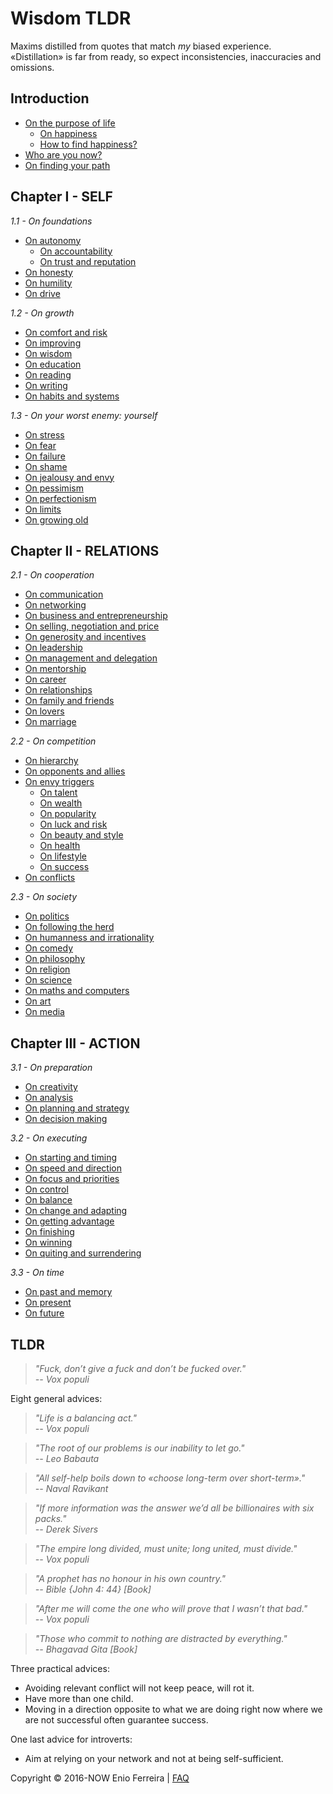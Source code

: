 # Wisdom TLDR

Maxims distilled from quotes that match *my* biased experience.  
«Distillation» is far from ready, so expect inconsistencies, inaccuracies and omissions.

<!--
Distillation of a decade of self-help books and browsing procrastination.
Principles on difficult subjects / Concise answers to difficult questions
-->

## Introduction

- [On the purpose of life](/chapters/0_introduction.md#on-happiness)
	- [On happiness](/chapters/0_introduction.md#on-happiness)
	- [How to find happiness?](/chapters/0_introduction.md#how-to-find-happiness)
- [Who are you now?](/chapters/0_introduction.md#who-are-you)
- [On finding your path](/chapters/0_introduction.md#on-finding-your-path)






## Chapter I - SELF

*1.1 - On foundations*
- [On autonomy](/chapters/1-1_self_foundations.md#on-autonomy)
	- [On accountability](/chapters/1_self_foundations.md.md#on-accountability)
	- [On trust and reputation](/chapters/1-1_self_foundations.md#on-trust-and-reputation)
- [On honesty](/chapters/1-1_self_foundations.md#on-honesty)
- [On humility](/chapters/1-1_self_foundations.md#on-humility)
- [On drive](/chapters/1-1_self_foundations.md#on-drive)

*1.2 - On growth*
- [On comfort and risk](/chapters/1-2_self_growth.md#on-comfort-and-risk)
- [On improving](/chapters/1-2_self_growth.md#on-improving)
- [On wisdom](/chapters/1-2_self_growth.md#on-wisdom)
- [On education](/chapters/1-2_self_growth.md#on-education)
- [On reading](/chapters/1-2_self_growth.md#on-reading)
- [On writing](/chapters/1-2_self_growth.md#on-writing)
- [On habits and systems](/chapters/1-2_self_growth.md#on-habits-and-systems)

*1.3 - On your worst enemy: yourself*
- [On stress](/chapters/1-3_self_inner-enemy.md#on-stress-and-health)
- [On fear](/chapters/1-3_self_inner-enemy.md#on-fear-and-excuses)
- [On failure](/chapters/1-3_self_inner-enemy.md#on-failure-mistakes-and-anger)
- [On shame](/chapters/1-3_self_inner-enemy.md#on-shame-confidence-and-validation)
- [On jealousy and envy](/chapters/1-3_self_inner-enemy.md#on-jealousy-and-envy)
- [On pessimism](/chapters/1-3_self_inner-enemy.md#on-pessimism)
- [On perfectionism](/chapters/1-3_self_inner-enemy.md#on-perfectionism)
- [On limits](/chapters/1-3_self_inner-enemy.md#on-limits)
- [On growing old](/chapters/ch1-3_self_inner-enemy.md#on-growing-old)






## Chapter II - RELATIONS

*2.1 - On cooperation*
- [On communication](/chapters/2-1_relations_cooperation.md#on-communication)
- [On networking](/chapters/2-1_relations_cooperation.md#on-networking)
- [On business and entrepreneurship](/chapters/2-1_relations_cooperation.md#on-business-and-entrepreneurship)
- [On selling, negotiation and price](/chapters/2-1_relations_cooperation.md#on-selling-negotiation-and-price)
- [On generosity and incentives](/chapters/2-1_relations_cooperation.md#on-generosity-and-incentives)
- [On leadership](/chapters/2-1_relations_cooperation.md#on-leadership)
- [On management and delegation](/chapters/2-1_relations_cooperation.md#on-management-and-delegation)
- [On mentorship](/chapters/2-1_relations_cooperation.md#on-mentorship)
- [On career](/chapters2-1_relations_cooperations.md#on-career)
- [On relationships](/chapters/2-1_relations_cooperation.md#on-relationships)
- [On family and friends](/chapters/2-1_relations_cooperation.md#on-family-and-friends)
- [On lovers](/chapters/2-1_relations_cooperation.md#on-lovers)
- [On marriage](/chapters/2-1_relations_cooperation.md#on-marriage)

*2.2 - On competition*
- [On hierarchy](/chapters/2-2_relations_competition.md#on-hierarchy)
- [On opponents and allies](/chapters/2-2_relations_competition.md#on-opponents-and-allies)
- [On envy triggers]()
	- [On talent](/chapters/2-2_relations_competition.md#on-talent)
	- [On wealth](/chapters/2-2_relations_competition.md#on-wealth)
	- [On popularity](/chapters/2-2_relations_competition.md#on-popularity)
	- [On luck and risk](/chapters/2-2_relations_competition.md#on-luck-and-risk)
	- [On beauty and style](/chapters/2-2_relations_competition.md#on-beauty-and-style)
	- [On health](/chapters/2-2_relations_competition.md#on-health)
	- [On lifestyle](/chapters/2-2_relations_competition.md#on-lifestyle)
	- [On success](/chapters/2-2_relations_competition.md#on-success)
- [On conflicts](/chapters/2-2_relations_competition.md#on-conflicts)

*2.3 - On society*
- [On politics](/chapters/2-3_relations_society.md#on-society-and-politics)
- [On following the herd](/chapters/2-3_relations_society.md#on-following-the-herd)
- [On humanness and irrationality](/chapters/2-3_relations_society.md#on-humanness-and-irrationality)
- [On comedy](/chapters/2-3_relations_society.md#on-comedy)
- [On philosophy](/chapters/2-3_relations_society.md#on-philosophy)
- [On religion](/chapters/2-3_relations_society.md#on-religion)
- [On science](/chapters/2-3_relations_society.md#on-science)
- [On maths and computers](/chapters/2-3_relations_society.md#on-maths-and-computers)
- [On art](/chapters/2-3_relations_society.md#on-art)
- [On media](/chapters/2-3_relations_society.md#on-media)






## Chapter III - ACTION

*3.1 - On preparation*
- [On creativity](/chapters/3-1_action_preparation.md#on-creativity)
- [On analysis](/chapters/3-1_action_preparation.md#on-analysis)
- [On planning and strategy](/chapters/3-1_action_preparation.md#on-planning-and-strategy)
- [On decision making](/chapters/3-1_action_preparation.md#on-decision-making)

*3.2 - On executing*
- [On starting and timing](/chapters/3-2_action_execution.md#on-starting-and-timing)
- [On speed and direction](/chapters/3-2_action_execution.md#on-speed-and-direction)
- [On focus and priorities](/chapters/3-2_action_execution.md#on-focus-and-priorities)
- [On control](/chapters/3-2_action_execution.md#on-control)
- [On balance](/chapters/3-2_action_execution.md#on-balance)
- [On change and adapting](/chapters/3-2_action_execution.md#on-change-and-adapting)
- [On getting advantage](/chapters/3-2_action_execution.md#on-getting-advantage)
- [On finishing](/cfsuchapters/3-2_action_execution.md#on-finishing)
- [On winning](/chapters/3-2_action_execution.md#on-winning)
- [On quiting and surrendering](/chapters/3-2_action_execution.md#on-quiting-and-surrendering)

*3.3 - On time*
- [On past and memory](/chapters/3-3_action_time.md#on-past-and-memory)
- [On present](/chapters/3-3_action_time.md#on-present)
- [On future](/chapters/3-3_action_time.md#on-future)






## TLDR

> *"Fuck, don’t give a fuck and don’t be fucked over."  
-- Vox populi*

Eight general advices:

> *"Life is a balancing act."  
-- Vox populi*

> *"The root of our problems is our inability to let go."  
-- Leo Babauta*

> *"All self-help boils down to «choose long-term over short-term»."  
-- Naval Ravikant*

> *"If more information was the answer we’d all be billionaires with six packs."  
-- Derek Sivers*

> *"The empire long divided, must unite; long united, must divide."  
-- Vox populi*

> *"A prophet has no honour in his own country."  
-- Bible {John 4: 44} [Book]*

> *"After me will come the one who will prove that I wasn’t that bad."  
-- Vox populi*

> *"Those who commit to nothing are distracted by everything."  
-- Bhagavad Gita [Book]*

Three practical advices:  

- Avoiding relevant conflict will not keep peace, will rot it.
- Have more than one child.  
- Moving in a direction opposite to what we are doing right now where we are not successful often guarantee success.

One last advice for introverts:

- Aim at relying on your network and not at being self-sufficient.

Copyright © 2016-NOW Enio Ferreira | [FAQ](FAQ.md)